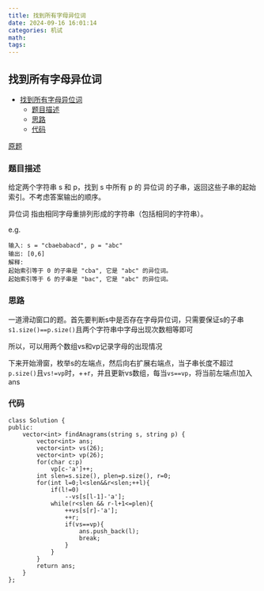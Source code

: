 ```yaml
---
title: 找到所有字母异位词
date: 2024-09-16 16:01:14
categories: 机试
math:
tags:
---
```

## 找到所有字母异位词

<!-- TOC -->

- [找到所有字母异位词](#找到所有字母异位词)
    - [题目描述](#题目描述)
    - [思路](#思路)
    - [代码](#代码)

<!-- /TOC -->

[原题](https://leetcode.cn/problems/find-all-anagrams-in-a-string/description/)

### 题目描述
给定两个字符串 s 和 p，找到 s 中所有 p 的 异位词 的子串，返回这些子串的起始索引。不考虑答案输出的顺序。

异位词 指由相同字母重排列形成的字符串（包括相同的字符串）。

e.g.
```
输入: s = "cbaebabacd", p = "abc"
输出: [0,6]
解释:
起始索引等于 0 的子串是 "cba", 它是 "abc" 的异位词。
起始索引等于 6 的子串是 "bac", 它是 "abc" 的异位词。
```

### 思路 
一道滑动窗口的题。首先要判断s中是否存在字母异位词，只需要保证s的子串`s1.size()==p.size()`且两个字符串中字母出现次数相等即可

所以，可以用两个数组vs和vp记录字母的出现情况

下来开始滑窗，枚举s的左端点，然后向右扩展右端点，当子串长度不超过`p.size()`且`vs!=vp`时，++r，并且更新vs数组，每当`vs==vp`，将当前左端点l加入ans

### 代码
```
class Solution {
public:
    vector<int> findAnagrams(string s, string p) {
        vector<int> ans;
        vector<int> vs(26);
        vector<int> vp(26);
        for(char c:p)
            vp[c-'a']++;
        int slen=s.size(), plen=p.size(), r=0;
        for(int l=0;l<slen&&r<slen;++l){
            if(l!=0)
                --vs[s[l-1]-'a']; 
            while(r<slen && r-l+1<=plen){
                ++vs[s[r]-'a'];
                ++r;
                if(vs==vp){
                    ans.push_back(l);
                    break;
                } 
            }
        }
        return ans;
    }
};
```
